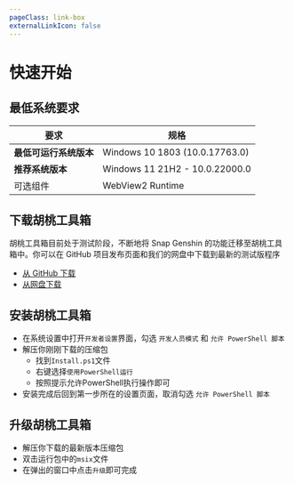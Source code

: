 ```yaml
---
pageClass: link-box
externalLinkIcon: false
---
```

# 快速开始
## 最低系统要求
|要求|规格|
|-|-|
|**最低可运行系统版本**|Windows 10 1803 (10.0.17763.0)|
|**推荐系统版本**|Windows 11 21H2 - 10.0.22000.0|
|可选组件|WebView2 Runtime|


## 下载胡桃工具箱

胡桃工具箱目前处于测试阶段，不断地将 Snap Genshin 的功能迁移至胡桃工具箱中。你可以在 GitHub 项目发布页面和我们的网盘中下载到最新的测试版程序
- [从 GitHub 下载 ](https://github.com/DGP-Studio/Snap.Hutao/releases/)
- [从网盘下载 ](https://go.hut.ao/archive)

## 安装胡桃工具箱
- 在系统设置中打开`开发者设置`界面，勾选 `开发人员模式` 和 `允许 PowerShell 脚本`
- 解压你刚刚下载的压缩包
  - 找到`Install.ps1`文件
  - 右键选择`使用PowerShell运行`
  - 按照提示允许PowerShell执行操作即可
- 安装完成后回到第一步所在的设置页面，取消勾选 `允许 PowerShell 脚本`
## 升级胡桃工具箱
- 解压你下载的最新版本压缩包
- 双击运行包中的`msix`文件
- 在弹出的窗口中点击`升级`即可完成